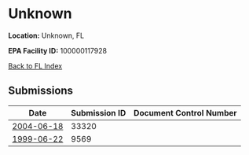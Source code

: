 # Unknown

**Location:** Unknown, FL

**EPA Facility ID:** 100000117928

[Back to FL Index](../../index.md)

## Submissions

| Date | Submission ID | Document Control Number |
|------|--------------|-------------------------|
| [2004-06-18](submissions/33320.md) | 33320 |  |
| [1999-06-22](submissions/9569.md) | 9569 |  |
